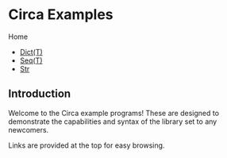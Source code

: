 # Circa Examples

Home
- [Dict(T)](dict)
- [Seq(T)](seq)
- [Str](str)

## Introduction

Welcome to the Circa example programs! These are designed to demonstrate the
capabilities and syntax of the library set to any newcomers.

Links are provided at the top for easy browsing.
